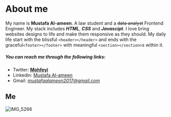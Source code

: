 # About me 
My name is **Mustafa Al-ameen**. A law student and a  ~~data analyst~~ Frontend Engineer. My stack includes ***HTML***, ***CSS*** and ***Javascipt***. I love bring websites designs to life and make them responsive as they should. My daily life start with the blissful `<header></header>` and ends with the graceful`<footer></footer>` with meaningful `<section></section>`s within it.
##### You can reach me through the following links:
- Twitter: [**Mohfeyi**](https://twitter.com/Mohfeyi)
- Linkedin: [Mustafa Al-ameen](https://www.linkedin.com/in/al-ameen-mustafa)
- Gmail: *mustafaalameen2017@gmail.com*

## Me
![IMG_5266](https://user-images.githubusercontent.com/70868527/211458217-dded4f79-6541-4822-81e5-a483d96519ba.jpeg)
